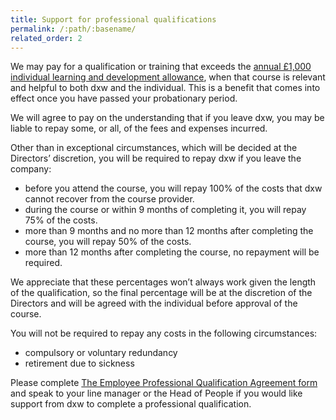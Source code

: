 ```yaml
---
title: Support for professional qualifications
permalink: /:path/:basename/
related_order: 2
---
```


We may pay for a qualification or training that exceeds the [annual £1,000 individual learning and development allowance](/staff-handbook/learning-and-development/how-to-use-your-learning-and-development-allowance/), when that course is relevant and
helpful to both dxw and the individual. This is a benefit that comes into effect
once you have passed your probationary period.

We will agree to pay on the understanding that if you leave dxw, you may be
liable to repay some, or all, of the fees and expenses incurred.

Other than in exceptional circumstances, which will be decided at the Directors’
discretion, you will be required to repay dxw if you leave the company:

* before you attend the course, you will repay 100% of the
  costs that dxw cannot recover from the course provider.
* during the course or within 9 months of completing it, you
  will repay 75% of the costs.
* more than 9 months and no more than 12 months after
  completing the course, you will repay 50% of the costs.
* more than 12 months after completing the course, no repayment
  will be required.

We appreciate that these percentages won’t always work given the length of the
qualification, so the final percentage will be at the discretion of the
Directors and will be agreed with the individual before approval of the
course.

You will not be required to repay any costs in the following circumstances:

* compulsory or voluntary redundancy
* retirement due to sickness

Please complete
[The Employee Professional Qualification Agreement form](https://docs.google.com/document/d/1gkK8L345gmmHFjqxduz5hvHyRvejMJd_rVNXQtZLrQE/edit)
and speak to your line manager or the Head of People if you would like support
from dxw to complete a professional qualification.

